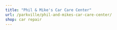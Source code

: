 ```yaml
---
title: "Phil & Mike's Car Care Center"
url: /parkville/phil-and-mikes-car-care-center/
shop: car repair
---
```

